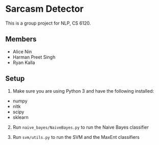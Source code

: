 # Sarcasm Detector

This is a group project for NLP, CS 6120.

## Members
- Alice Nin
- Harman Preet Singh
- Ryan Kalla

## Setup

1. Make sure you are using Python 3 and have the following installed:
  * numpy
  * nltk
  * scipy
  * sklearn


2. Run `naive_bayes/NaiveBayes.py` to run the Naive Bayes classifier

3. Run `svm/utils.py` to run the SVM and the MaxEnt classifiers
